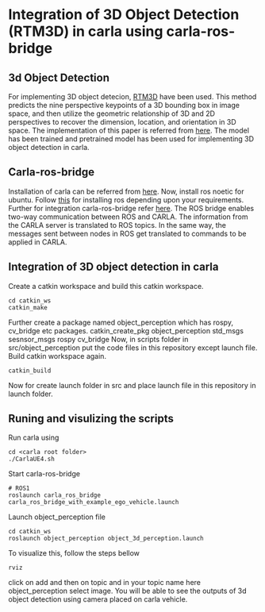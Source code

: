 # Integration of 3D Object Detection (RTM3D) in carla using carla-ros-bridge
## 3d Object Detection
For implementing 3D object detecion, [RTM3D](https://arxiv.org/abs/2001.03343) have been used. This method predicts the nine perspective keypoints of a 3D bounding box in image space, and then utilize
the geometric relationship of 3D and 2D perspectives to recover the dimension, location, and orientation in 3D space. The implementation of this paper is referred from [here](https://github.com/maudzung/RTM3D). The model has been trained and pretrained model has been used for implementing 3D object detection in carla.
## Carla-ros-bridge
Installation of carla can be referred from [here](https://carla.readthedocs.io/en/latest/start_quickstart/). Now, install ros noetic for ubuntu. Follow [this](http://wiki.ros.org/ROS/Installation) for installing ros depending upon your requirements. Further for integration carla-ros-bridge refer [here](https://carla.readthedocs.io/projects/ros-bridge/en/latest/run_ros/). The ROS bridge enables two-way communication between ROS and CARLA. The information from the CARLA server is translated to ROS topics. In the same way, the messages sent between nodes in ROS get translated to commands to be applied in CARLA.
## Integration of 3D object detection in carla
Create a catkin workspace and build this catkin workspace.
```
cd catkin_ws
catkin_make
```
Further create a package named object_perception which has rospy, cv_bridge etc packages. 
catkin_create_pkg object_perception std_msgs sesnsor_msgs rospy cv_bridge
Now, in scripts folder in src/object_perception put the code files in this repository except launch file. Build catkin workspace again.
```
catkin_build
```
Now for create launch folder in src and place launch file in this repository in launch folder.
## Runing and visulizing the scripts
Run carla using 
```
cd <carla root folder>
./CarlaUE4.sh
```
Start carla-ros-bridge
```
# ROS1
roslaunch carla_ros_bridge carla_ros_bridge_with_example_ego_vehicle.launch
```
Launch object_perception file
```
cd catkin_ws
roslaunch object_perception object_3d_perception.launch
```
To visualize this, follow the steps bellow
```
rviz
```
click on add and then on topic and in your topic name here object_perception select image. You will be able to see the outputs of 3d object detection using camera placed on carla vehicle.
